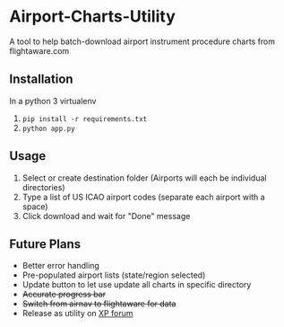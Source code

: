 # Airport-Charts-Utility

A tool to help batch-download airport instrument procedure charts from flightaware.com


## Installation
In a python 3 virtualenv
1. ```pip install -r requirements.txt```
2. ``python app.py``

## Usage
1. Select or create destination folder (Airports will each be individual directories)
2. Type a list of US ICAO airport codes (separate each airport with a space)
3. Click download and wait for "Done" message

## Future Plans
* Better error handling
* Pre-populated airport lists (state/region selected)
* Update button to let use update all charts in specific directory
* ~~Accurate progress bar~~
* ~~Switch from airnav to flightaware for data~~
* Release as utility on [XP forum](https://forums.x-plane.org/index.php?/files/)
